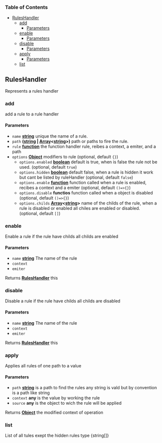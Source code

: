 <!-- Generated by documentation.js. Update this documentation by updating the source code. -->

### Table of Contents

-   [RulesHandler][1]
    -   [add][2]
        -   [Parameters][3]
    -   [enable][4]
        -   [Parameters][5]
    -   [disable][6]
        -   [Parameters][7]
    -   [apply][8]
        -   [Parameters][9]
    -   [list][10]

## RulesHandler

Represents a rules handler

### add

add a rule to a rule handler

#### Parameters

-   `name` **[string][11]** unique the name of a rule.
-   `path` **([string][11] \| [Array][12]&lt;[string][11]>)** path or paths to fire the rule.
-   `rule` **[function][13]** the function handler rule, reibes a context, a emiter, and a path
-   `options` **[Object][14]** modifiers to rule (optional, default `{}`)
    -   `options.enabled` **[boolean][15]** default is true, when is false the rule not be used. (optional, default `true`)
    -   `options.hidden` **[boolean][15]** default false, when a rule is hidden it work but cant be listed by ruleHandler (optional, default `false`)
    -   `options.enable` **[function][13]** function called when a rule is enabled, recibes a context and a emiter (optional, default `()=>{}`)
    -   `options.disable` **functios** function called when a object is disabled (optional, default `()=>{}`)
    -   `options.childs` **[Array][12]&lt;[string][11]>** name of the childs of the rule, when a rule is disabled or enabled all chiles are enabled or disabled. (optional, default `[]`)

### enable

Enable a rule if the rule have childs all childs are enabled

#### Parameters

-   `name` **[string][11]** The name of the rule
-   `context`  
-   `emiter`  

Returns **[RulesHandler][16]** this

### disable

Disable a rule if the rule have childs all childs are disabled

#### Parameters

-   `name` **[string][11]** The name of the rule
-   `context`  
-   `emiter`  

Returns **[RulesHandler][16]** this

### apply

Applies all rules of one path to a value

#### Parameters

-   `path` **[string][11]** is a path to find the rules any string is vald but by convention is a path like string
-   `context` **any** is the value by working the rule
-   `source` **any** is the object to wich the rule will be applied

Returns **[Object][14]** the modified context of operation

### list

List of all tules exept the hidden rules
type {string\[]}

[1]: #ruleshandler

[2]: #add

[3]: #parameters

[4]: #enable

[5]: #parameters-1

[6]: #disable

[7]: #parameters-2

[8]: #apply

[9]: #parameters-3

[10]: #list

[11]: https://developer.mozilla.org/docs/Web/JavaScript/Reference/Global_Objects/String

[12]: https://developer.mozilla.org/docs/Web/JavaScript/Reference/Global_Objects/Array

[13]: https://developer.mozilla.org/docs/Web/JavaScript/Reference/Statements/function

[14]: https://developer.mozilla.org/docs/Web/JavaScript/Reference/Global_Objects/Object

[15]: https://developer.mozilla.org/docs/Web/JavaScript/Reference/Global_Objects/Boolean

[16]: #ruleshandler
